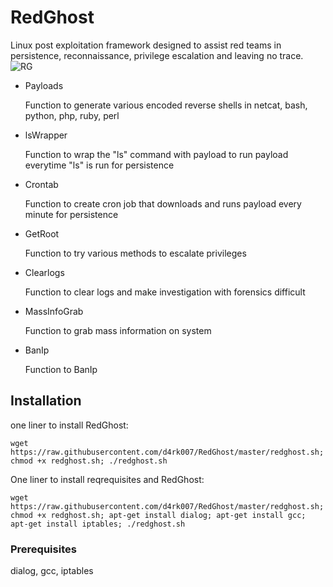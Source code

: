 # RedGhost
Linux post exploitation framework designed to assist red teams in persistence, reconnaissance, privilege escalation and leaving no trace. 
![RG](https://user-images.githubusercontent.com/44454186/60386498-f5b2b100-9a84-11e9-92f7-e05ed9021065.PNG)
- Payloads

  Function to generate various encoded reverse shells in
  netcat, bash, python, php, ruby, perl

- lsWrapper 

  Function to wrap the "ls" command with payload to run payload everytime "ls" is run for persistence

- Crontab

  Function to create cron job that downloads and runs payload every minute for persistence

- GetRoot

  Function to try various methods to escalate privileges

- Clearlogs

  Function to clear logs and make investigation with forensics difficult

- MassInfoGrab

  Function to grab mass information on system

- BanIp

  Function to BanIp

## Installation

one liner to install RedGhost:
```
wget https://raw.githubusercontent.com/d4rk007/RedGhost/master/redghost.sh; chmod +x redghost.sh; ./redghost.sh
```

One liner to install reqrequisites and RedGhost:
```
wget https://raw.githubusercontent.com/d4rk007/RedGhost/master/redghost.sh; chmod +x redghost.sh; apt-get install dialog; apt-get install gcc; apt-get install iptables; ./redghost.sh
```

### Prerequisites

dialog, gcc, iptables
